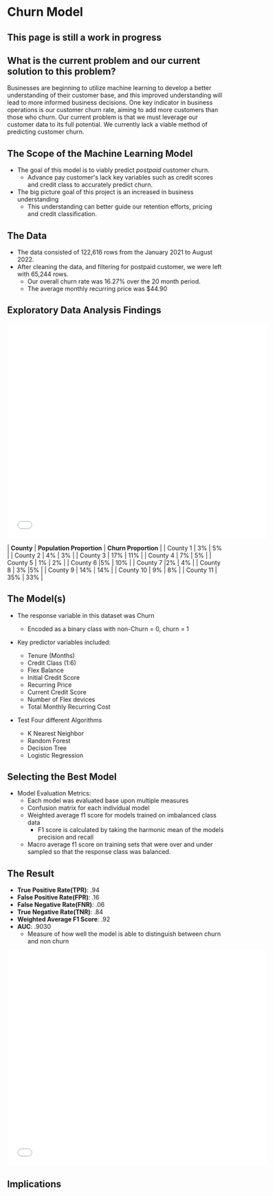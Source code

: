 # Churn Model

## This page is still a work in progress 

## What is the current problem and our current solution to this problem?
Businesses are beginning to utilize machine learning to develop a better understanding of their customer base, and this improved understanding will lead to more informed business decisions. One key indicator in business operations is our customer churn rate, aiming to add more customers than those who churn. Our current problem is that we must leverage our customer data to its full potential. We currently lack a viable method of predicting customer churn.
## The Scope of the Machine Learning Model
* The goal of this model is to viably predict *postpaid* customer churn. 
   - Advance pay customer's lack key variables such as credit scores and credit class to accurately predict churn.
* The big picture goal of this project is an increased in business understanding
   - This understanding can better guide our retention efforts, pricing and credit classification.

## The Data
* The data consisted of 122,616 rows from the January 2021 to August 2022.
* After cleaning the data, and filtering for postpaid customer, we were left with 65,244 rows.
   - Our overall churn rate was 16.27% over the 20 month period.
   - The average monthly recurring price was $44.90


## Exploratory Data Analysis Findings

<iframe src="dummy_county_churn.html" width="120%" height="500" style="border:1px white;">  </iframe>


| **County** | **Population Proportion** | **Churn Proportion** |
| County 1 | 3% | 5% |
| County 2 | 4% | 3% |
| County 3 | 17% | 11% |
| County 4 | 7% | 5% |
| County 5 | 1% | 2% |
| County 6 |5% | 10% |
| County 7 |2% | 4% |
| County 8 | 3% |5% |
| County 9 | 14% | 14% |
| County 10 | 9% | 8% |
| County 11 | 35% | 33% |


## The Model(s)
* The response variable in this dataset was Churn
   * Encoded as a binary class with non-Churn = 0, churn = 1
* Key predictor variables included:
   * Tenure (Months)
   * Credit Class (1:6)
   * Flex Balance
   * Initial Credit Score
   * Recurring Price
   * Current Credit Score
   * Number of Flex devices
   * Total Monthly Recurring Cost

* Test Four different Algorithms
   * K Nearest Neighbor
   * Random Forest
   * Decision Tree
   * Logistic Regression

## Selecting the Best Model
* Model Evaluation Metrics:
   * Each model was evaluated base upon multiple measures 
   * Confusion matrix for each individual model
   * Weighted average f1 score for models trained on imbalanced class data
      * F1 score is calculated by taking the harmonic mean of the models precision and recall
   * Macro average f1 score on training sets that were over and under sampled so that the response class was balanced. 

## The Result
* **True Positive Rate(TPR)**: .94
* **False Positive Rate(FPR)**: .16
* **False Negative Rate(FNR)**: .06
* **True Negative Rate(TNR)**: .84
* **Weighted Average F1 Score**: .92
* **AUC**: .9030
   * Measure of how well the model is able to distinguish between churn and non churn


<iframe src="plotly_roc.html" width="120%" height="500" style="border:1px white;">  </iframe>



## Implications


















